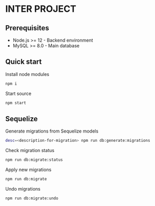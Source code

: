 # INTER PROJECT

## Prerequisites

- Node.js >= 12 - Backend environment
- MySQL >= 8.0 - Main database

## Quick start

Install node modules

```bash
npm i
```

Start source

```bash
npm start
```

## Sequelize

Generate migrations from Sequelize models

```bash
desc=<description-for-migration> npm run db:generate:migrations
```

Check migration status

```bash
npm run db:migrate:status
```

Apply new migrations

```bash
npm run db:migrate
```

Undo migrations

```bash
npm run db:migrate:undo
```
